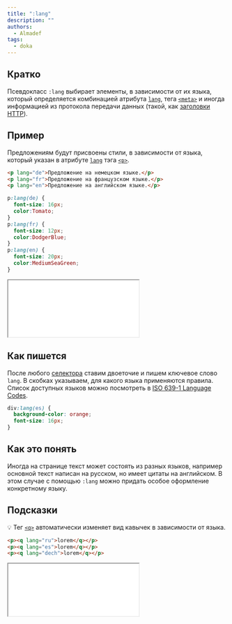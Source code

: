 ```yaml
---
title: ":lang"
description: ""
authors:
  - Almadef
tags:
  - doka
---
```


## Кратко

Псевдокласс `:lang` выбирает элементы, в зависимости от их языка, который определяется комбинацией атрибута [`lang`](/html/global-attrs/#lang), тега [`<meta>`](/html/meta/) и иногда информацией из протокола передачи данных (такой, как [заголовки HTTP](/tools/http-protocol/#ispolzovanie-zagolovkov)).

## Пример

Предложениям будут присвоены стили, в зависимости от языка, который указан в атрибуте [`lang`](/html/global-attrs/#lang) тэга [`<p>`](/html/p/).

```html
<p lang="de">Предложение на немецком языке.</p>
<p lang="fr">Предложение на французском языке.</p>
<p lang="en">Предложение на английском языке.</p>
```

```css
p:lang(de) {
  font-size: 16px;
  color:Tomato;
}
p:lang(fr) {
  font-size: 12px;
  color:DodgerBlue;
}
p:lang(en) {
  font-size: 20px;
  color:MediumSeaGreen;
}
```

<iframe title="Несколько языков" src="demos/many-lang/" height="130"></iframe>

## Как пишется

После любого [селектора](/css/attribute-selector/) ставим двоеточие и пишем ключевое слово `lang`. В скобках указываем, для какого языка применяются правила. Список доступных языков можно посмотреть в [ISO 639-1 Language Codes](http://xml.coverpages.org/iso639a.html).

```css
div:lang(es) {
  background-color: orange;
  font-size: 16px;
}
```

## Как это понять

Иногда на странице текст может состоять из разных языков, например основной текст написан на русском, но имеет цитаты на английском. В этом случае с помощью `:lang` можно придать особое оформление конкретному языку.

## Подсказки

💡 Тег [`<q>`](/html/q/) автоматически изменяет вид кавычек в зависимости от языка.

```html
<p><q lang="ru">lorem</q></p>
<p><q lang="es">lorem</q></p>
<p><q lang="dech">lorem</q></p>
```

<iframe title="Кавычки" src="demos/q/" height="120"></iframe>
